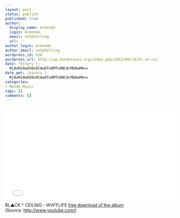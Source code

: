 ```yaml
---
layout: post
status: publish
published: true
author:
  display_name: mrmondo
  login: mrmondo
  email: not@telling
  url: ''
author_login: mrmondo
author_email: not@telling
wordpress_id: 610
wordpress_url: http://wp.mondotunes.org/index.php/2012/09/18/bl-ck-ceiling-wvfflife-free-download-of-the/
date: !binary |-
  MjAxMi0wOS0xOCAwOTo0MTo0NCArMDAwMA==
date_gmt: !binary |-
  MjAxMi0wOS0xOCAwOTo0MTo0NCArMDAwMA==
categories:
- Mondo Music
tags: []
comments: []
---
```

<iframe width="560" height="315" src="//www.youtube.com/embed/ONjesT18bVQ" frameborder="0"> </iframe>
BL▲CK † CEILING - WVFFLIFE
<a href="http://auralsects.bandcamp.com/album/eenwvff" target="_nk">free download of the album</a>
<div class="attribution">(<span>Source:</span> <a href="http://www.youtube.com/">http://www.youtube.com/</a>)</div>
